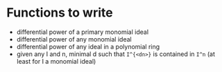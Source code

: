 # Functions to write

- differential power of a primary monomial ideal
- differential power of any monomial ideal
- differential power of any ideal in a polynomial ring
- given any I and n, minimal d such that `I^{<dn>}` is contained in `I^n` (at least for I a monomial ideal)
